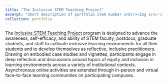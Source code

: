 ```yaml
---
title: "The Inclusive STEM Teaching Project"
excerpt: "Short description of portfolio item number 1<br/><img src='/images/InclusiveSTEMTeachingCert.png' width="500">"
collection: portfolio
---
```


The [Inclusive STEM Teaching Project](https://www.inclusivestemteaching.org/) program is designed to advance the awareness, self-efficacy, and ability of STEM faculty, postdocs, graduate students, and staff to cultivate inclusive learning environments for all their students and to develop themselves as reflective, inclusive practitioners. Drawing on embodied case studies and vignettes, participants engage in deep reflection and discussions around topics of equity and inclusion in learning environments across a variety of institutional contexts.  Asynchronous online activities are extended through in-person and virtual face-to-face learning communities on participating campuses.
